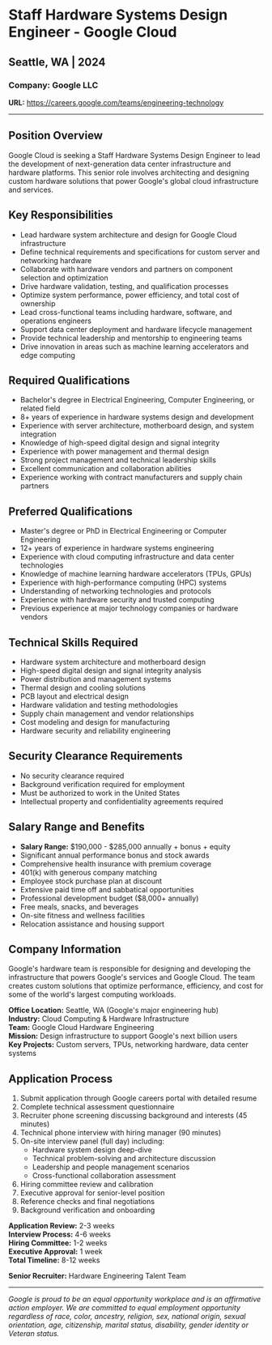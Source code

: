 # Staff Hardware Systems Design Engineer - Google Cloud
## Seattle, WA | 2024

### Company: Google LLC
**URL:** https://careers.google.com/teams/engineering-technology

---

## Position Overview

Google Cloud is seeking a Staff Hardware Systems Design Engineer to lead the development of next-generation data center infrastructure and hardware platforms. This senior role involves architecting and designing custom hardware solutions that power Google's global cloud infrastructure and services.

## Key Responsibilities

- Lead hardware system architecture and design for Google Cloud infrastructure
- Define technical requirements and specifications for custom server and networking hardware
- Collaborate with hardware vendors and partners on component selection and optimization
- Drive hardware validation, testing, and qualification processes
- Optimize system performance, power efficiency, and total cost of ownership
- Lead cross-functional teams including hardware, software, and operations engineers
- Support data center deployment and hardware lifecycle management
- Provide technical leadership and mentorship to engineering teams
- Drive innovation in areas such as machine learning accelerators and edge computing

## Required Qualifications

- Bachelor's degree in Electrical Engineering, Computer Engineering, or related field
- 8+ years of experience in hardware systems design and development
- Experience with server architecture, motherboard design, and system integration
- Knowledge of high-speed digital design and signal integrity
- Experience with power management and thermal design
- Strong project management and technical leadership skills
- Excellent communication and collaboration abilities
- Experience working with contract manufacturers and supply chain partners

## Preferred Qualifications

- Master's degree or PhD in Electrical Engineering or Computer Engineering
- 12+ years of experience in hardware systems engineering
- Experience with cloud computing infrastructure and data center technologies
- Knowledge of machine learning hardware accelerators (TPUs, GPUs)
- Experience with high-performance computing (HPC) systems
- Understanding of networking technologies and protocols
- Experience with hardware security and trusted computing
- Previous experience at major technology companies or hardware vendors

## Technical Skills Required

- Hardware system architecture and motherboard design
- High-speed digital design and signal integrity analysis
- Power distribution and management systems
- Thermal design and cooling solutions
- PCB layout and electrical design
- Hardware validation and testing methodologies
- Supply chain management and vendor relationships
- Cost modeling and design for manufacturing
- Hardware security and reliability engineering

## Security Clearance Requirements

- No security clearance required
- Background verification required for employment
- Must be authorized to work in the United States
- Intellectual property and confidentiality agreements required

## Salary Range and Benefits

- **Salary Range:** $190,000 - $285,000 annually + bonus + equity
- Significant annual performance bonus and stock awards
- Comprehensive health insurance with premium coverage
- 401(k) with generous company matching
- Employee stock purchase plan at discount
- Extensive paid time off and sabbatical opportunities
- Professional development budget ($8,000+ annually)
- Free meals, snacks, and beverages
- On-site fitness and wellness facilities
- Relocation assistance and housing support

## Company Information

Google's hardware team is responsible for designing and developing the infrastructure that powers Google's services and Google Cloud. The team creates custom solutions that optimize performance, efficiency, and cost for some of the world's largest computing workloads.

**Office Location:** Seattle, WA (Google's major engineering hub)  
**Industry:** Cloud Computing & Hardware Infrastructure  
**Team:** Google Cloud Hardware Engineering  
**Mission:** Design infrastructure to support Google's next billion users  
**Key Projects:** Custom servers, TPUs, networking hardware, data center systems

## Application Process

1. Submit application through Google careers portal with detailed resume
2. Complete technical assessment questionnaire
3. Recruiter phone screening discussing background and interests (45 minutes)
4. Technical phone interview with hiring manager (90 minutes)
5. On-site interview panel (full day) including:
   - Hardware system design deep-dive
   - Technical problem-solving and architecture discussion
   - Leadership and people management scenarios
   - Cross-functional collaboration assessment
6. Hiring committee review and calibration
7. Executive approval for senior-level position
8. Reference checks and final negotiations
9. Background verification and onboarding

**Application Review:** 2-3 weeks  
**Interview Process:** 4-6 weeks  
**Hiring Committee:** 1-2 weeks  
**Executive Approval:** 1 week  
**Total Timeline:** 8-12 weeks

**Senior Recruiter:** Hardware Engineering Talent Team

---

*Google is proud to be an equal opportunity workplace and is an affirmative action employer. We are committed to equal employment opportunity regardless of race, color, ancestry, religion, sex, national origin, sexual orientation, age, citizenship, marital status, disability, gender identity or Veteran status.*